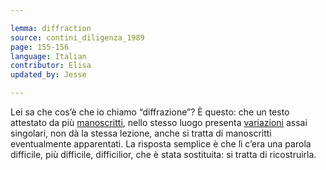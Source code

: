 ```yaml
---

lemma: diffraction
source: contini_diligenza_1989
page: 155-156
language: Italian
contributor: Elisa
updated_by: Jesse

---
```


Lei sa che cos’è che io chiamo “diffrazione”? È questo: che un testo attestato da più [manoscritti](manuscript.html), nello stesso luogo presenta [variazioni](variant.html) assai singolari, non dà la stessa lezione, anche si tratta di manoscritti eventualmente apparentati. La risposta semplice è che lì c’era una parola difficile, più difficile, difficilior, che è stata sostituita: si tratta di ricostruirla.
